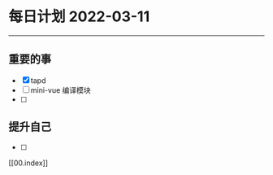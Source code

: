 #  每日计划 2022-03-11
---
## 重要的事
- [x]  tapd
- [ ]  mini-vue 编译模块
- [ ]  



## 提升自己
- [ ]  
  



[[00.index]]








